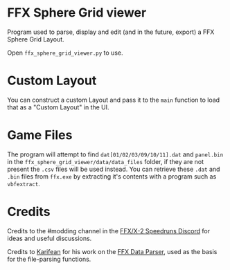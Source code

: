 # FFX Sphere Grid viewer
Program used to parse, display and edit (and in the future, export) a FFX Sphere Grid Layout.

Open `ffx_sphere_grid_viewer.py` to use.

# Custom Layout
You can construct a custom Layout and pass it to the `main` function to load that as a "Custom Layout" in the UI.

# Game Files
The program will attempt to find `dat[01/02/03/09/10/11].dat` and `panel.bin` in the `ffx_sphere_grid_viewer/data/data_files` folder, if they are not present the `.csv` files will be used instead. You can retrieve these `.dat` and `.bin` files from `ffx.exe` by extracting it's contents with a program such as `vbfextract`.

# Credits
Credits to the #modding channel in the [FFX/X-2 Speedruns Discord](https://discord.gg/X3qXHWG) for ideas and useful discussions.

Credits to [Karifean](https://github.com/Karifean) for his work on the [FFX Data Parser](https://github.com/Karifean/FFXDataParser), used as the basis for the file-parsing functions.
